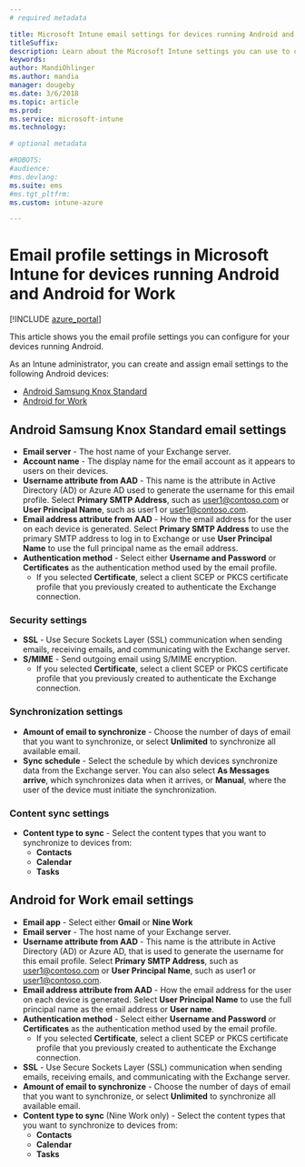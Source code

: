 ```yaml
---
# required metadata

title: Microsoft Intune email settings for devices running Android and Android for Work
titleSuffix:
description: Learn about the Microsoft Intune settings you can use to configure email settings on devices running Android and Android for Work.
keywords:
author: MandiOhlinger
ms.author: mandia
manager: dougeby
ms.date: 3/6/2018
ms.topic: article
ms.prod:
ms.service: microsoft-intune
ms.technology:

# optional metadata

#ROBOTS:
#audience:
#ms.devlang:
ms.suite: ems
#ms.tgt_pltfrm:
ms.custom: intune-azure

---
```


# Email profile settings in Microsoft Intune for devices running Android and Android for Work

[!INCLUDE [azure_portal](./includes/azure_portal.md)]

This article shows you the email profile settings you can configure for your devices running Android.

As an Intune administrator, you can create and assign email settings to the following Android devices:
- [Android Samsung Knox Standard](#android-samsung-knox-standard-email-settings)
- [Android for Work](#android-for-work-email-settings)

## Android Samsung Knox Standard email settings
- **Email server** - The host name of your Exchange server.
- **Account name** - The display name for the email account as it appears to users on their devices.
- **Username attribute from AAD** - This name is the attribute in Active Directory (AD) or Azure AD used to generate the username for this email profile. Select **Primary SMTP Address**, such as user1@contoso.com or **User Principal Name**, such as user1 or user1@contoso.com.
- **Email address attribute from AAD** - How the email address for the user on each device is generated. Select **Primary SMTP Address** to use the primary SMTP address to log in to Exchange or use **User Principal Name** to use the full principal name as the email address.
- **Authentication method** - Select either **Username and Password** or **Certificates** as the authentication method used by the email profile.
	- If you selected **Certificate**, select a client SCEP or PKCS certificate profile that you previously created to authenticate the Exchange connection.

### Security settings

- **SSL** - Use Secure Sockets Layer (SSL) communication when sending emails, receiving emails, and communicating with the Exchange server.
- **S/MIME** - Send outgoing email using S/MIME encryption.
	- If you selected **Certificate**, select a client SCEP or PKCS certificate profile that you previously created to authenticate the Exchange connection.

### Synchronization settings

- **Amount of email to synchronize** - Choose the number of days of email that you want to synchronize, or select **Unlimited** to synchronize all available email.
- **Sync schedule** - Select the schedule by which devices synchronize data from the Exchange server. You can also select **As Messages arrive**, which synchronizes data when it arrives, or **Manual**, where the user of the device must initiate the synchronization.

### Content sync settings

- **Content type to sync** - Select the content types that you want to synchronize to devices from:
	- **Contacts**
	- **Calendar**
	- **Tasks**

## Android for Work email settings

- **Email app** - Select either **Gmail** or **Nine Work**
- **Email server** - The host name of your Exchange server.
- **Username attribute from AAD** - This name is the attribute in Active Directory (AD) or Azure AD, that is used to generate the username for this email profile. Select **Primary SMTP Address**, such as user1@contoso.com or **User Principal Name**, such as user1 or user1@contoso.com.
- **Email address attribute from AAD** - How the email address for the user on each device is generated. Select **User Principal Name** to use the full principal name as the email address or **User name**.
- **Authentication method** - Select either **Username and Password** or **Certificates** as the authentication method used by the email profile.
	- If you selected **Certificate**, select a client SCEP or PKCS certificate profile that you previously created to authenticate the Exchange connection.
- **SSL** - Use Secure Sockets Layer (SSL) communication when sending emails, receiving emails, and communicating with the Exchange server.
- **Amount of email to synchronize** - Choose the number of days of email that you want to synchronize, or select **Unlimited** to synchronize all available email.
- **Content type to sync** (Nine Work only) - Select the content types that you want to synchronize to devices from:
	- **Contacts**
	- **Calendar**
	- **Tasks**
